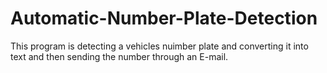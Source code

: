 # Automatic-Number-Plate-Detection
This program is detecting a vehicles nuimber plate and converting it into text and then sending the number through an E-mail.
